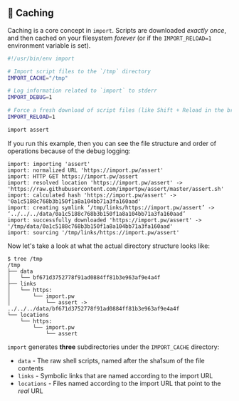 ## 💸 Caching

Caching is a core concept in `import`. Scripts are downloaded _exactly once_, and
then cached on your filesystem _forever_ (or if the `IMPORT_RELOAD=1` environment
variable is set).

```bash
#!/usr/bin/env import

# Import script files to the `/tmp` directory
IMPORT_CACHE="/tmp"

# Log information related to `import` to stderr
IMPORT_DEBUG=1

# Force a fresh download of script files (like Shift + Reload in the browser)
IMPORT_RELOAD=1

import assert
```

If you run this example, then you can see the file structure and order of
operations because of the debug logging:

```
import: importing 'assert'
import: normalized URL 'https://import.pw/assert'
import: HTTP GET https://import.pw/assert
import: resolved location 'https://import.pw/assert' -> 'https://raw.githubusercontent.com/importpw/assert/master/assert.sh'
import: calculated hash 'https://import.pw/assert' -> '0a1c5188c768b3b150f1a8a104bb71a3fa160aad'
import: creating symlink ‘/tmp/links/https://import.pw/assert’ -> ‘../../../data/0a1c5188c768b3b150f1a8a104bb71a3fa160aad’
import: successfully downloaded 'https://import.pw/assert' -> '/tmp/data/0a1c5188c768b3b150f1a8a104bb71a3fa160aad'
import: sourcing '/tmp/links/https://import.pw/assert'
```

Now let's take a look at what the actual directory structure looks like:

```
$ tree /tmp
/tmp
├── data
│   └── bf671d3752778f91ad0884ff81b3e963af9e4a4f
├── links
│   └── https:
│       └── import.pw
│           └── assert -> ../../../data/bf671d3752778f91ad0884ff81b3e963af9e4a4f
└── locations
    └── https:
        └── import.pw
            └── assert
```

`import` generates **three** subdirectories under the `IMPORT_CACHE` directory:

 * `data` - The raw shell scripts, named after the sha1sum of the file contents
 * `links` - Symbolic links that are named according to the import URL
 * `locations` - Files named according to the import URL that point to the _real_ URL
